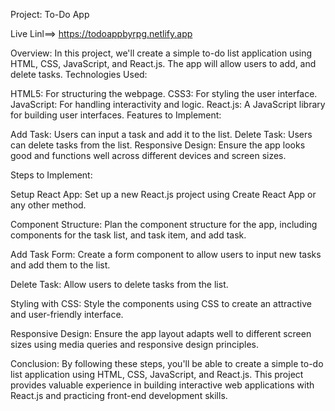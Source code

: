 Project:  To-Do App

Live Linl==>   https://todoappbyrpg.netlify.app

Overview:
In this project, we'll create a simple to-do list application using HTML, CSS, JavaScript, and React.js. The app will allow users to add, and delete tasks.
Technologies Used:

HTML5: For structuring the webpage.
CSS3: For styling the user interface.
JavaScript: For handling interactivity and logic.
React.js: A JavaScript library for building user interfaces.
Features to Implement:

Add Task: Users can input a task and add it to the list.
Delete Task: Users can delete tasks from the list.
Responsive Design: Ensure the app looks good and functions well across different devices and screen sizes.

Steps to Implement:

Setup React App: Set up a new React.js project using Create React App or any other method.

Component Structure: Plan the component structure for the app, including components for the task list, and task item, and add task.

Add Task Form: Create a form component to allow users to input new tasks and add them to the list.

Delete Task: Allow users to delete tasks from the list.

Styling with CSS: Style the components using CSS to create an attractive and user-friendly interface.

Responsive Design: Ensure the app layout adapts well to different screen sizes using media queries and responsive design principles.

Conclusion:
By following these steps, you'll be able to create a simple to-do list application using HTML, CSS, JavaScript, and React.js. This project provides valuable experience in building interactive web applications with React.js and practicing front-end development skills.
